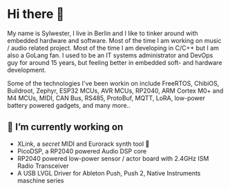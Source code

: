 # Hi there 👋

My name is Sylwester, I live in Berlin and I like to tinker around with embedded hardware and software. Most of the time I am working on music / audio related project. Most of the time I am developing in C/C++ but I am also a GoLang fan. I used to be an IT systems administrator and DevOps guy for around 15 years, but feeling better in embedded soft- and hardware development.

Some of the technologies I've been workin on include FreeRTOS, ChibiOS, Buildroot, Zephyr, ESP32 MCUs, AVR MCUs, RP2040, ARM Cortex M0+ and M4 MCUs, MIDI, CAN Bus, RS485, ProtoBuf, MQTT, LoRA, low-power battery powered gadgets, and many more..

## 🔭 I’m currently working on
* XLink, a *secret* MIDI and Eurorack synth tool :eyes:
* PicoDSP, a RP2040 powered Audio DSP core
* RP2040 powered low-power sensor / actor board with 2.4GHz ISM Radio Transceiver
* A USB LVGL Driver for Ableton Push, Push 2, Native Instruments maschine series
